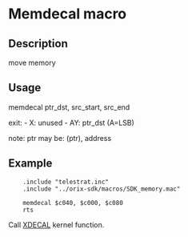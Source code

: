 # Memdecal macro

## Description

move memory

## Usage

memdecal ptr_dst, src_start, src_end

exit:
    - X: unused
    - AY: ptr_dst (A=LSB)

note:
    ptr may be: (ptr), address

## Example

```ca65
    .include "telestrat.inc"
    .include "../orix-sdk/macros/SDK_memory.mac"

    memdecal $c040, $c000, $c080
    rts
```

Call [XDECAL](../../../kernel/primitives/xdecal.md) kernel function.
